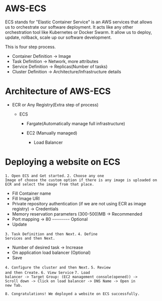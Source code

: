 # AWS-ECS

ECS stands for "Elastic Container Service" is an AWS services that allows us to orchestrate our software deployment. It acts like any other orchestration tool like Kubernetes or Docker Swarm. It allow us to deploy, update, rollback, scale up our software development.

This is four step process.

- Container Definition -> Image
- Task Definition -> Network, more attributes
- Service Definition -> Replicas(Number of tasks)
- Cluster Definition -> Architecture/Infrastructure details

# Architecture of AWS-ECS

- ECR or Any Registry(Extra step of process)

  - ECS

    - Fargate(Automatically manage full infrastructure)
    - EC2 (Manually managed)

      - Load Balancer

# Deploying a website on ECS

<code>1. Open ECS and Get started.</code>
<code>2. Choose any one Image of choose the custom option if there is any image is uploaded on ECR and select the image from that place.</code>

- Fill Container name
- Fill Image URI
- Private repository authentication (if we are not using ECR as image registry) -> Credentials
- Memory reservation parameters (300-500)MB -> Recommended
- Port mapping -> 80
  --------- Optional
- Update

<code>3. Task Definition and then Next.</code>
<code>4. Define Services and then Next.</code>

- Number of desired task -> Increase
- On application load balancer (Optional)
- Save

<code>4. Configure the cluster and then Next.</code>
<code>5. Review and then Create.</code>
<code>6. View Service</code>
<code>7. Load balancer -> Target Group: (EC2 management console(opened)) -> Scroll down -> Click on load balancer -> DNS Name -> Open in new Tab.</code>

<code>8. Congratulations! We deployed a website on ECS successfully. </code>
